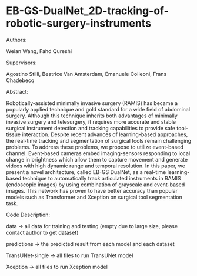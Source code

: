 # EB-GS-DualNet_2D-tracking-of-robotic-surgery-instruments

Authors: 

Weian Wang, Fahd Qureshi

Supervisors: 

Agostino Stilli, Beatrice Van Amsterdam, Emanuele Colleoni, Frans Chadebecq

Abstract: 

Robotically-assisted minimally invasive surgery (RAMIS) has became a popularly applied technique and gold standard for a wide field of abdominal surgery. Although this technique inherits both advantages of minimally invasive surgery and telesurgery, it requires more accurate and stable surgical instrument detection and tracking capabilities to provide safe tool-tissue interaction. Despite recent advances of learning-based approaches, the real-time tracking and segmentation of surgical tools remain challenging problems. To address these problems, we propose to utilize event-based channel. Event-based cameras embed imaging-sensors responding to local change in brightness which allow them to capture movement and generate videos with high dynamic range and temporal resolution. In this paper, we present a novel architecture, called EB-GS DualNet, as a real-time learning-based technique to automatically track articulated instruments in RAMIS (endoscopic images) by using combination of grayscale and event-based images. This network has proven to have better accuracy than popular models such as Transformer and Xception on surgical tool segmentation task.

Code Description:

data -> all data for training and testing (empty due to large size, please contact author to get dataset)

predictions -> the predicted result from each model and each dataset

TransUNet-single -> all files to run TransUNet model

Xception -> all files to run Xception model